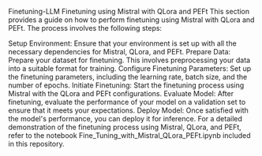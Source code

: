 Finetuning-LLM
Finetuning using Mistral with QLora and PEFt
This section provides a guide on how to perform finetuning using Mistral with QLora and PEFt. The process involves the following steps:

Setup Environment: Ensure that your environment is set up with all the necessary dependencies for Mistral, QLora, and PEFt.
Prepare Data: Prepare your dataset for finetuning. This involves preprocessing your data into a suitable format for training.
Configure Finetuning Parameters: Set up the finetuning parameters, including the learning rate, batch size, and the number of epochs.
Initiate Finetuning: Start the finetuning process using Mistral with the QLora and PEFt configurations.
Evaluate Model: After finetuning, evaluate the performance of your model on a validation set to ensure that it meets your expectations.
Deploy Model: Once satisfied with the model's performance, you can deploy it for inference.
For a detailed demonstration of the finetuning process using Mistral, QLora, and PEFt, refer to the notebook Fine_Tuning_with_Mistral_QLora_PEFt.ipynb included in this repository.
